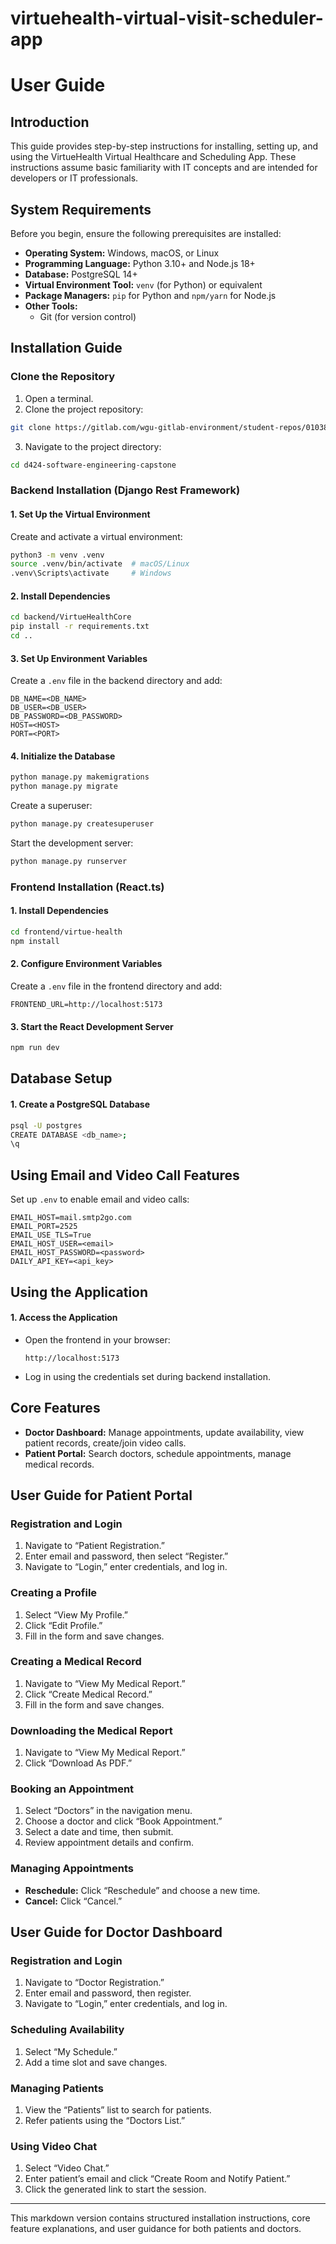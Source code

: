 # virtuehealth-virtual-visit-scheduler-app

# User Guide

## Introduction

This guide provides step-by-step instructions for installing, setting up, and using the VirtueHealth Virtual Healthcare and Scheduling App. These instructions assume basic familiarity with IT concepts and are intended for developers or IT professionals.

## System Requirements

Before you begin, ensure the following prerequisites are installed:

- **Operating System:** Windows, macOS, or Linux  
- **Programming Language:** Python 3.10+ and Node.js 18+  
- **Database:** PostgreSQL 14+  
- **Virtual Environment Tool:** `venv` (for Python) or equivalent  
- **Package Managers:** `pip` for Python and `npm/yarn` for Node.js  
- **Other Tools:**  
  - Git (for version control)  

## Installation Guide

### Clone the Repository

1. Open a terminal.
2. Clone the project repository:

```bash
git clone https://gitlab.com/wgu-gitlab-environment/student-repos/010387216D197/d424-software-engineering-capstone.git
```
3. Navigate to the project directory:

```bash
cd d424-software-engineering-capstone
```

### Backend Installation (Django Rest Framework)

#### 1. Set Up the Virtual Environment

Create and activate a virtual environment:

```bash
python3 -m venv .venv
source .venv/bin/activate  # macOS/Linux
.venv\Scripts\activate     # Windows
```

#### 2. Install Dependencies

```bash
cd backend/VirtueHealthCore
pip install -r requirements.txt
cd ..
```

#### 3. Set Up Environment Variables

Create a `.env` file in the backend directory and add:

```plaintext
DB_NAME=<DB_NAME>
DB_USER=<DB_USER>
DB_PASSWORD=<DB_PASSWORD>
HOST=<HOST>
PORT=<PORT>
```

#### 4. Initialize the Database

```bash
python manage.py makemigrations
python manage.py migrate
```

Create a superuser:

```bash
python manage.py createsuperuser
```

Start the development server:

```bash
python manage.py runserver
```

### Frontend Installation (React.ts)

#### 1. Install Dependencies

```bash
cd frontend/virtue-health
npm install
```

#### 2. Configure Environment Variables

Create a `.env` file in the frontend directory and add:

```plaintext
FRONTEND_URL=http://localhost:5173
```

#### 3. Start the React Development Server

```bash
npm run dev
```

## Database Setup

#### 1. Create a PostgreSQL Database

```bash
psql -U postgres
CREATE DATABASE <db_name>;
\q
```

## Using Email and Video Call Features

Set up `.env` to enable email and video calls:

```plaintext
EMAIL_HOST=mail.smtp2go.com
EMAIL_PORT=2525
EMAIL_USE_TLS=True
EMAIL_HOST_USER=<email>
EMAIL_HOST_PASSWORD=<password>
DAILY_API_KEY=<api_key>
```

## Using the Application

#### 1. Access the Application

- Open the frontend in your browser:
  ```
  http://localhost:5173
  ```
- Log in using the credentials set during backend installation.

## Core Features

- **Doctor Dashboard:** Manage appointments, update availability, view patient records, create/join video calls.
- **Patient Portal:** Search doctors, schedule appointments, manage medical records.

## User Guide for Patient Portal

### Registration and Login

1. Navigate to “Patient Registration.”
2. Enter email and password, then select “Register.”
3. Navigate to “Login,” enter credentials, and log in.

### Creating a Profile

1. Select “View My Profile.”
2. Click “Edit Profile.”
3. Fill in the form and save changes.

### Creating a Medical Record

1. Navigate to “View My Medical Report.”
2. Click “Create Medical Record.”
3. Fill in the form and save changes.

### Downloading the Medical Report

1. Navigate to “View My Medical Report.”
2. Click “Download As PDF.”

### Booking an Appointment

1. Select “Doctors” in the navigation menu.
2. Choose a doctor and click “Book Appointment.”
3. Select a date and time, then submit.
4. Review appointment details and confirm.

### Managing Appointments

- **Reschedule:** Click “Reschedule” and choose a new time.
- **Cancel:** Click “Cancel.”

## User Guide for Doctor Dashboard

### Registration and Login

1. Navigate to “Doctor Registration.”
2. Enter email and password, then register.
3. Navigate to “Login,” enter credentials, and log in.

### Scheduling Availability

1. Select “My Schedule.”
2. Add a time slot and save changes.

### Managing Patients

1. View the “Patients” list to search for patients.
2. Refer patients using the “Doctors List.”

### Using Video Chat

1. Select “Video Chat.”
2. Enter patient’s email and click “Create Room and Notify Patient.”
3. Click the generated link to start the session.

---

This markdown version contains structured installation instructions, core feature explanations, and user guidance for both patients and doctors.


